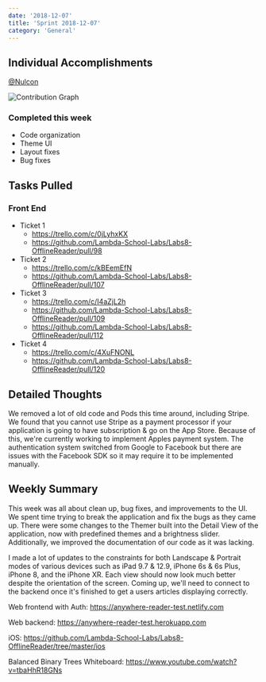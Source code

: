 ```yaml
---
date: '2018-12-07'
title: 'Sprint 2018-12-07'
category: 'General'
---
```


## Individual Accomplishments

[@Nulcon](https://github.com/Nulcon)

![Contribution Graph](https://i.imgur.com/bbaVVrd.png)

### Completed this week
* Code organization
* Theme UI
* Layout fixes
* Bug fixes

## Tasks Pulled

### Front End

- Ticket 1
  - https://trello.com/c/0jLyhxKX
  - https://github.com/Lambda-School-Labs/Labs8-OfflineReader/pull/98
- Ticket 2
  - https://trello.com/c/kBEemEfN
  - https://github.com/Lambda-School-Labs/Labs8-OfflineReader/pull/107
- Ticket 3
  - https://trello.com/c/I4aZjL2h
  - https://github.com/Lambda-School-Labs/Labs8-OfflineReader/pull/109
  - https://github.com/Lambda-School-Labs/Labs8-OfflineReader/pull/112
- Ticket 4
  - https://trello.com/c/4XuFNONL
  - https://github.com/Lambda-School-Labs/Labs8-OfflineReader/pull/120


## Detailed Thoughts

We removed a lot of old code and Pods this time around, including Stripe. We found that you cannot use Stripe as a payment processor if your application is going to have subscription & go on the App Store. Because of this, we're currently working to implement Apples payment system. The authentication system switched from Google to Facebook but there are issues with the Facebook SDK so it may require it to be implemented manually.


## Weekly Summary

This week was all about clean up, bug fixes, and improvements to the UI. We spent time trying to break the application and fix the bugs as they came up. There were some changes to the Themer built into the Detail View of the application, now with predefined themes and a brightness slider. Additionally, we improved the documentation of our code as it was lacking. 

I made a lot of updates to the constraints for both Landscape & Portrait modes of various devices such as iPad 9.7 & 12.9, iPhone 6s & 6s Plus, iPhone 8, and the iPhone XR. Each view should now look much better despite the orientation of the screen. Coming up, we'll need to connect to the backend once it's finished to get a users articles displaying correctly.

Web frontend with Auth: https://anywhere-reader-test.netlify.com

Web backend: https://anywhere-reader-test.herokuapp.com

iOS: https://github.com/Lambda-School-Labs/Labs8-OfflineReader/tree/master/ios

Balanced Binary Trees Whiteboard: https://www.youtube.com/watch?v=tbaHhR18GNs